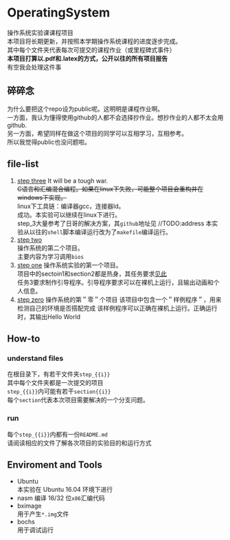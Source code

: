 # OperatingSystem
操作系统实验课课程项目  
本项目将长期更新，并按照本学期操作系统课程的进度逐步完成。  
其中每个文件夹代表每次可提交的课程作业（或里程碑式事件）  
**本项目打算以.pdf和.latex的方式，公开以往的所有项目报告**   
有空我会处理这件事

## 碎碎念
为什么要把这个repo设为public呢。这明明是课程作业啊。  
一方面，我认为懂得使用github的人都不会选择抄作业。想抄作业的人都不太会用github.  
另一方面，希望同样在做这个项目的同学可以互相学习，互相参考。  
所以我觉得public也没问题啦。  
## file-list
1. [step three][4]
It will be a tough war.  
~~C语言和汇编混合编程。如果在linux下失败，可能整个项目会重构并在windows下实现。~~  
linux下工具链：编译器gcc，连接器ld。  
成功。本实验可以继续在linux下进行。  
step_3大量参考了日哥的解决方案，其`github`地址见 //TODO:address
本实验从以往的`shell`脚本编译运行改为了`makefile`编译运行。  
1. [step two][3]  
操作系统的第二个项目。  
主要内容为学习调用`bios`
1. [step one][1]
操作系统实验的第一个项目。  
项目中的sectoin1和section2都是热身，其任务要求[见此][1]  
任务3要求制作引导程序。引导程序要求可以在裸机上运行，且输出动画和个人信息。
1. [step zero][2]
操作系统的第＂零＂个项目
该项目中包含一个＂样例程序＂，用来检测自己的环境是否搭配完成
该样例程序可以正确在裸机上运行。正确运行时，其输出Hello World
## How-to
### understand files
在根目录下，有若干文件夹`step_{{i}}`  
其中每个文件夹都是一次提交的项目  
`step_{{i}}`内可能有若干`section{{i}}`  
每个`section`代表本次项目需要解决的一个分支问题。  
### run
每个`step_{{i}}`内都有一份`README.md`  
请阅读相应的文件了解各次项目的实验目的和运行方式  
## Enviroment and Tools
- Ubuntu  
本实验在 Ubuntu 16.04 环境下进行    
- nasm
编译 16/32 位`x86`汇编代码  
- bximage  
用于产生`*.img`文件  
- bochs  
用于调试运行  
  
[1]: /step_1/README.md
[2]: /step_0/README.md
[3]: /step_2/README.md
[4]: /step_3/README.md